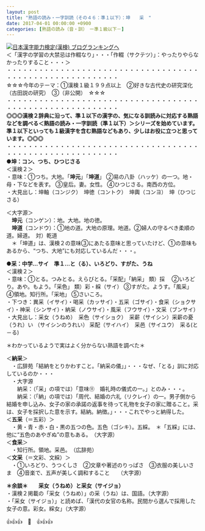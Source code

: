 ```yaml
---
layout: post
title: "熟語の読み・一字訓読（その４６：準１以下）：坤　　采　"
date: 2017-04-01 00:00:00 +0900
categories: [熟語の読み（音・訓）　ー準１級以下－]
---
```


[![](/syuusyuu9701/assets/images/熟語の読み・一字訓読（その４６：準１以下）：坤-采--br_c_3028_1.gif)](http://blog.with2.net/link.php?1659096:3028 "日本漢字能力検定(漢検) ブログランキングへ")[日本漢字能力検定(漢検) ブログランキングへ](http://blog.with2.net/link.php?1659096:3028)  
＜「漢字の学習の大禁忌は作輟なり」・・・「作輟（サクテツ）」：やったりやらなかったりすること・・・＞  
・・・・・・・・・・・・・・・・・・・・・・・・・・・・・・・・・・・・・・・・・・・・・・・・・・・・・・・・・  
☆☆☆今年のテーマ：①漢検１級１９９点以上　②好きな古代史の研究深化（古田説の研究）　③（非公開）　☆☆☆　　  
・・・・・・・・・・・・・・・・・・・・・・・・・・・・・・・・・・・・・・・・・・・・・・・・・・・・・・・・・  
**◎◎◎漢検２辞典に沿って、準１以下の漢字の、気になる訓読みに対応する熟語などを調べる＜熟語の読み・一字訓読（準１以下）＞シリーズを始めています。準１以下といっても１級漢字を含む熟語などもあり、少しはお役に立つと思っています。◎◎◎**  
・・・・・・・・・・・・・・・・・・・・・・・・・・・・・・・・・・・・・・・・・・・・・・・・・・・・・・・・・  
**●坤：コン、つち、ひつじさる**  
＜漢検２＞  
・意味：①つち。大地。「**坤元**」「**坤道**」 ②易の八卦（ハッケ）の一つ。地・母・下などを表す。 ③皇后。妻。女性。 ④ひつじさる。南西の方位。  
・大見出し：坤軸（コンジク）　坤徳（コントク）　坤輿（コンヨ）　坤（ひつじさる）  
  
＜大字源＞  
　**坤元**（コンゲン）：地。大地。地の徳。  
　**坤道**（コンドウ）：①地の道。大地の原理。地道。②婦人の守るべき柔順の道。婦道。　対）乾道  
　＊「坤道」は、漢検２の意味③にあたる意味と思っていたけど、①の意味もあるから、“つち、大地”にも対応しているんだ・・・。  
  
**●采：中学…サイ　準１…と（る）、いろどり、すがた、うね**  
＜漢検２＞  
・意味：①とる。つみとる。えらびとる。「采配」「納采」 類）採 　②いろどり。あや。もよう。「采色」 類）彩・綵（サイ） ③すがた。ようす。「風采」 ④領地。知行所。「采地」 ⑤さいころ。  
・下つき：異采（イサイ）・喝采（カッサイ）・五采（ゴサイ）・食采（ショクサイ）・神采（シンサイ）・納采（ノウサイ）・風采（フウサイ）・文采（ブンサイ）  
・大見出し：采女（うねめ）　采色（サイショク）　采薪（サイシン）采薪の憂（うれ）い （サイシンのうれい） 采配（サイハイ）　采邑（サイユウ）　采る(と－る)  
  
＊わかっているようで実はよく分からない熟語を調べた＊  
  
＜**納采**＞  
　・広辞苑「結納をとりかわすこと。「納采の儀」」・・・なぜ、「とる」訓に対応しているのか・・・  
　・大字源  
　　納采：（「采」の項では）「意味⑪　婚礼時の儀式の一。」とのみ・・・。  
　　納采：（「納」の項では）「周代、結婚の六礼（リクレイ）の一。男子側から結婚を申し込み、女子の家の承諾の返事を待って礼物を女子の家に贈ること。采は、女子を採択した意を示す。結納。納徴。」・・・これでやっと納得した。  
＜**五采**（＝五彩）＞  
　・黄・青・赤・白・黒の五つの色。五色（ゴシキ）。五綵。　＊「五綵」には、他に“五色のあやぎぬ”の意もある。　（大字源）  
＜**食采**＞  
　・知行所。領地。采邑。　（広辞苑）  
＜**文采**（＝文彩、文綵）＞  
　・①いろどり、うつくしさ　②文章や著述のりっぱさ　③衣服の美しいさま　④音楽で、五声が美しく調和すること　　（大字源）  
  
**＊余談＊　　采女（うねめ）と采女（サイジョ）**  
・漢検２掲載の「采女（うねめ）」の采（うね）は、国語。（大字源）  
・「采女（サイジョ）」と読めば、「漢代の女官の名称。民間から選んで採用した女子の意。彩女。綵女」（大字源）  
  
👍👍👍　🐔　👍👍👍  